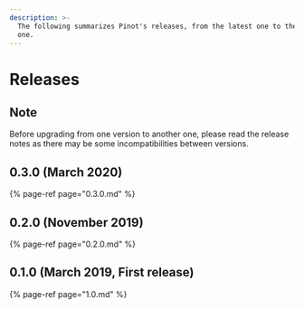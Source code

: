 ```yaml
---
description: >-
  The following summarizes Pinot's releases, from the latest one to the earliest
  one.
---
```


# Releases

## Note

Before upgrading from one version to another one, please read the release notes as there may be some incompatibilities between versions.

## 0.3.0 \(March 2020\)

{% page-ref page="0.3.0.md" %}

## 0.2.0 \(November 2019\)

{% page-ref page="0.2.0.md" %}

## 0.1.0 \(March 2019, First release\)

{% page-ref page="1.0.md" %}

